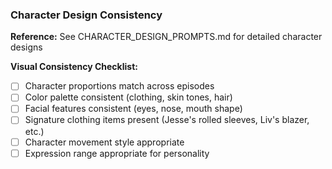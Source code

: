 ### Character Design Consistency

**Reference:** See CHARACTER_DESIGN_PROMPTS.md for detailed character designs

**Visual Consistency Checklist:**

- [ ] Character proportions match across episodes
- [ ] Color palette consistent (clothing, skin tones, hair)
- [ ] Facial features consistent (eyes, nose, mouth shape)
- [ ] Signature clothing items present (Jesse's rolled sleeves, Liv's blazer, etc.)
- [ ] Character movement style appropriate
- [ ] Expression range appropriate for personality
